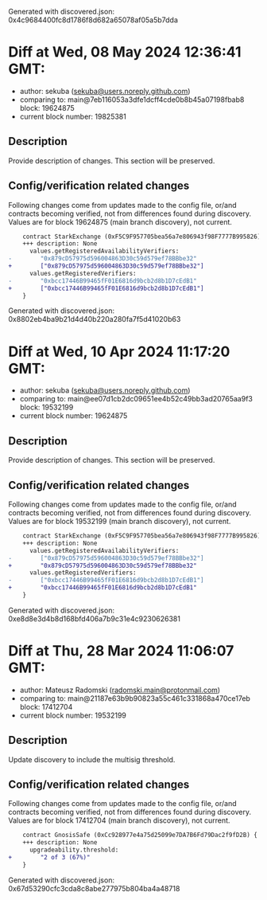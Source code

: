 Generated with discovered.json: 0x4c9684400fc8d1786f8d682a65078af05a5b7dda

# Diff at Wed, 08 May 2024 12:36:41 GMT:

- author: sekuba (<sekuba@users.noreply.github.com>)
- comparing to: main@7eb116053a3dfe1dcff4cde0b8b45a07198fbab8 block: 19624875
- current block number: 19825381

## Description

Provide description of changes. This section will be preserved.

## Config/verification related changes

Following changes come from updates made to the config file,
or/and contracts becoming verified, not from differences found during
discovery. Values are for block 19624875 (main branch discovery), not current.

```diff
    contract StarkExchange (0xF5C9F957705bea56a7e806943f98F7777B995826) {
    +++ description: None
      values.getRegisteredAvailabilityVerifiers:
-        "0x879cD57975d596004863D30c59d579ef78BBbe32"
+        ["0x879cD57975d596004863D30c59d579ef78BBbe32"]
      values.getRegisteredVerifiers:
-        "0xbcc17446B99465fF01E6816d9bcb2d8b1D7cEdB1"
+        ["0xbcc17446B99465fF01E6816d9bcb2d8b1D7cEdB1"]
    }
```

Generated with discovered.json: 0x8802eb4ba9b21d4d40b220a280fa7f5d41020b63

# Diff at Wed, 10 Apr 2024 11:17:20 GMT:

- author: sekuba (<sekuba@users.noreply.github.com>)
- comparing to: main@ee07d1cb2dc09651ee4b52c49bb3ad20765aa9f3 block: 19532199
- current block number: 19624875

## Description

Provide description of changes. This section will be preserved.

## Config/verification related changes

Following changes come from updates made to the config file,
or/and contracts becoming verified, not from differences found during
discovery. Values are for block 19532199 (main branch discovery), not current.

```diff
    contract StarkExchange (0xF5C9F957705bea56a7e806943f98F7777B995826) {
    +++ description: None
      values.getRegisteredAvailabilityVerifiers:
-        ["0x879cD57975d596004863D30c59d579ef78BBbe32"]
+        "0x879cD57975d596004863D30c59d579ef78BBbe32"
      values.getRegisteredVerifiers:
-        ["0xbcc17446B99465fF01E6816d9bcb2d8b1D7cEdB1"]
+        "0xbcc17446B99465fF01E6816d9bcb2d8b1D7cEdB1"
    }
```

Generated with discovered.json: 0xe8d8e3d4b8d168bfd406a7b9c31e4c9230626381

# Diff at Thu, 28 Mar 2024 11:06:07 GMT:

- author: Mateusz Radomski (<radomski.main@protonmail.com>)
- comparing to: main@21187e63b9b90823a55c461c331868a470ce17eb block: 17412704
- current block number: 19532199

## Description

Update discovery to include the multisig threshold.

## Config/verification related changes

Following changes come from updates made to the config file,
or/and contracts becoming verified, not from differences found during
discovery. Values are for block 17412704 (main branch discovery), not current.

```diff
    contract GnosisSafe (0xCc928977e4a75d25099e7DA7B6Fd79Dac2f9fD2B) {
    +++ description: None
      upgradeability.threshold:
+        "2 of 3 (67%)"
    }
```

Generated with discovered.json: 0x67d53290cfc3cda8c8abe277975b804ba4a48718
